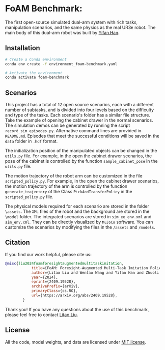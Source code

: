 # FoAM Benchmark: 

The first open-source simulated dual-arm system with rich tasks, manipulation scenarios, and the same physics as the real UR3e robot. 
The main body of this dual-arm robot was built by [Yifan Han](https://github.com/HUSTers1). 

## Installation
```bash
# Create a Conda environment
conda env create -f environment_foam-benchmark.yaml

# Activate the environment
conda activate foam-benchmark

```

## Scenarios 
This project has a total of 12 open source scenarios, each with a different number of subtasks, and is divided into four levels based on the difficulty and type of the tasks.
Each scenario's folder has a similar file structure. Take the example of opening the cabinet drawer in the normal scenarios.
The simulation demos can be generated by running the script `record_sim_episodes.py`. Alternative command lines are provided in `README.md`.
Episodes that meet the successful conditions will be saved in the `data` folder in `.hdf` format.

The initialization position of the manipulated objects can be changed in the `utils.py` file. 
For example, in the open the cabinet drawer scenarios, the pose of the cabinet is controlled by the function `sample_cabinet_pose` in the `utils.py` file.

The motion trajectory of the robot arm can be customized in the file `scripted_policy.py`.
For example, in the open the cabinet drawer scenarios, the motion trajectory of the arm is controlled by the function `generate_trajectory` of the Class `PickAndTransferPolicy` in the `scripted_policy.py` file.

The physical models required for each scenario are stored in the folder `\assets`. The `XML` files of the robot and the background are stored in the `\model` folder. The integrated scenarios are stored in `sim_ee_env.xml` and `sim_env.xml`. They can be directly visualized by `MuJoCo` software. 
You can customize the scenarios by modifying the files in the `/assets` and `/models`.


## Citation

If you find our work helpful, please cite us:

```bibtex
@misc{liu2024foamforesightaugmentedmultitaskimitation,
            title={FoAM: Foresight-Augmented Multi-Task Imitation Policy for Robotic Manipulation},
            author={Litao Liu and Wentao Wang and Yifan Han and Zhuoli Xie and Pengfei Yi and Junyan Li and Yi Qin and Wenzhao Lian},
            year={2024},
            eprint={2409.19528},
            archivePrefix={arXiv},
            primaryClass={cs.RO},
            url={https://arxiv.org/abs/2409.19528},
        }
```

Thank you! If you have any questions about the use of this benchmark, please feel free to contact [Litao Liu](mailto:liulitao6688@gmail.com).


## License

All the code, model weights, and data are licensed under [MIT license](./LICENSE).
